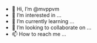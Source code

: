 - 👋 Hi, I’m @mvppvm
- 👀 I’m interested in ...
- 🌱 I’m currently learning ...
- 💞️ I’m looking to collaborate on ...
- 📫 How to reach me ...

<!---
mvppvm/mvppvm is a ✨ special ✨ repository because its `README.md` (this file) appears on your GitHub profile.
You can click the Preview link to take a look at your changes.
--->
